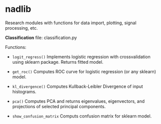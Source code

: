 # nadlib
Research modules with functions for data import, plotting, signal processing, etc.

**Classification**
file: classification.py

Functions:
- `logit_regress()`
  Implements logistic regression with crossvalidation using sklearn package. Returns fitted model.
  
- `get_roc()`
  Computes ROC curve for logistic regression (or any sklearn) model.
  
- `kl_divergence()`
  Computes Kullback-Leibler Divergence of input histograms.
  
- `pca()`
  Computes PCA and returns eigenvalues, eigenvectors, and projections of selected principal components.
  
- `show_confusion_matrix`
  Computs confusion matrix for sklearn model.
  
  
